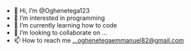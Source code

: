 - 👋 Hi, I’m @Oghenetega123
- 👀 I’m interested in programming
- 🌱 I’m currently learning how to code
- 💞️ I’m looking to collaborate on ...
- 📫 How to reach me ...oghenetegaemmanuel82@gmail.com

<!---
Oghenetega123/Oghenetega123 is a ✨ special ✨ repository because its `README.md` (this file) appears on your GitHub profile.
You can click the Preview link to take a look at your changes.
--->
